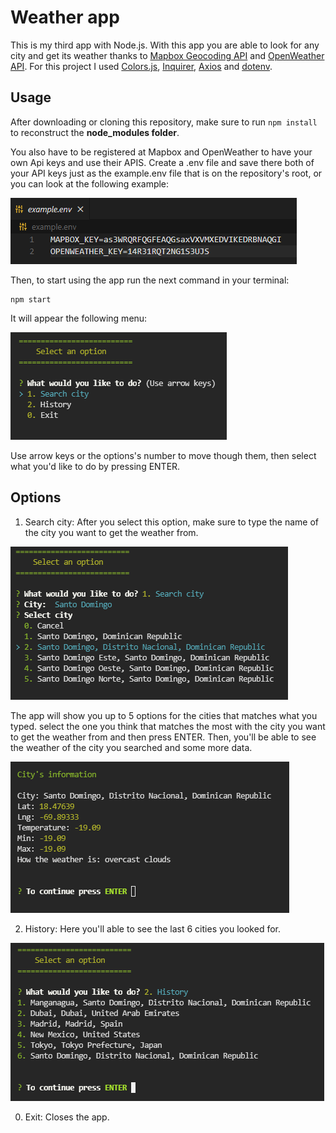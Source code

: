 # Weather app

This is my third app with Node.js. With this app you are able to look for any city and get its weather thanks to <a href="https://docs.mapbox.com/api/search/geocoding/">Mapbox Geocoding API</a> and <a href="https://openweathermap.org/">OpenWeather API</a>. For this project I used <a href="https://www.npmjs.com/package/colors">Colors.js</a>, <a href="https://www.npmjs.com/package/inquirer">Inquirer</a>, <a href="https://www.npmjs.com/package/axios">Axios</a> and <a href="</a>">dotenv</a>.

## Usage

After downloading or cloning this repository, make sure to run `npm install` to reconstruct the <strong>node_modules folder</strong>. 

You also have to be registered at Mapbox and OpenWeather to have your own Api keys and use their APIS. Create a .env file and save there both of your API keys just as the example.env file that is on the repository's root, or you can look at the following example:

![Preview for the first menu that appears in the app](./usage-images/example.PNG)


Then, to start using the app run the next command in your terminal:

```
npm start
```

It will appear the following menu:

![Preview for the first menu that appears in the app](./usage-images/first-menu.PNG)

Use arrow keys or the options's number to move though them, then select what you'd like to do by pressing ENTER.

## Options

1. Search city: After you select this option, make sure to type the name of the city you want to get the weather from.

![Preview of the menu that'll appear after you type the name of a city](./usage-images/cities-options.PNG)

The app will show you up to 5 options for the cities that matches what you typed. select the one you think that matches the most with the city you want to get the weather from and then press ENTER. Then, you'll be able to see the weather of the city you searched and some more data.

![Preview of the menu that'll appear after you select one of the cities that appeared previously](./usage-images/city-information.PNG)


2. History: Here you'll able to see the last 6 cities you looked for.

![Preview for the history](./usage-images/history.PNG)

0. Exit: Closes the app.